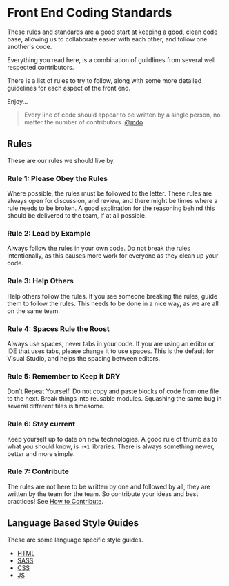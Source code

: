 # Front End Coding Standards

These rules and standards are a good start at keeping a good, clean code base, allowing us to collaborate easier with each other, and follow one another's code.

Everything you read here, is a combination of guildlines from several well respected contributors.

There is a list of rules to try to follow, along with some more detailed guidelines for each aspect of the front end.

Enjoy...

> Every line of code should appear to be written by a single person, no matter the number of contributors.
[@mdo](https://twitter.com/mdo)

## Rules

These are our rules we should live by.

### Rule 1: Please Obey the Rules
Where possible, the rules must be followed to the letter. These rules are always open for discussion, and review, and there might be times where a rule needs to be broken. A good explination for the reasoning behind this should be delivered to the team, if at all possible.

### Rule 2: Lead by Example
Always follow the rules in your own code. Do not break the rules intentionally, as this causes more work for everyone as they clean up your code.

### Rule 3: Help Others
Help others follow the rules. If you see someone breaking the rules, guide them to follow the rules. This needs to be done in a nice way, as we are all on the same team.

### Rule 4: Spaces Rule the Roost
Always use spaces, never tabs in your code. If you are using an editor or IDE that uses tabs, please change it to use spaces. This is the default for Visual Studio, and helps the spacing between editors.

### Rule 5: Remember to Keep it DRY
Don't Repeat Yourself. Do not copy and paste blocks of code from one file to the next. Break things into reusable modules. Squashing the same bug in several different files is timesome.

### Rule 6: Stay current
Keep yourself up to date on new technologies. A good rule of thumb as to what you should know, is ```n+1``` libraries. There is always something newer, better and more simple.

### Rule 7: Contribute
The rules are not here to be written by one and followed by all, they are written by the team for the team. So contribute your ideas and best practices! See [How to Contribute](/contributing).
    
## Language Based Style Guides

These are some language specific style guides.

* [HTML](/html)
* [SASS](/sass)
* [CSS](/css)
* [JS](/js)